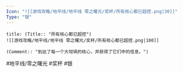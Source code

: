 ```yaml
---
Icon: "![[游戏攻略/地平线/地平线 零之曙光/奖杯/所有核心都已超控.png|30]]"
Type: "银"
---
```

```ad-common-silver-trophy
title: (Title:: "所有核心都已超控")
![[游戏攻略/地平线/地平线 零之曙光/奖杯/所有核心都已超控.png|100]]

(Comment:: "到达了每一个大坩埚的核心，并获得了它们中的信息。")
```

#地平线/零之曙光 #奖杯 #银
